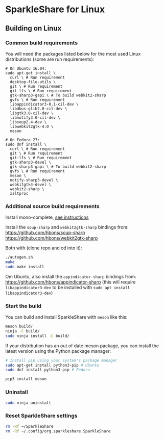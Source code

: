 # SparkleShare for Linux

## Building on Linux

### Common build requirements

You will need the packages listed below for the most used Linux distributions (some are run requirements):

```shell
# On Ubuntu 16.04:
sudo apt-get install \
  curl \ # Run requirement
  desktop-file-utils \
  git \ # Run requirement
  git-lfs \ # Run requirement
  gtk-sharp3-gapi \ # To build webkit2-sharp
  gvfs \ # Run requirement
  libappindicator3-0.1-cil-dev \
  libdbus-glib2.0-cil-dev \
  libgtk3.0-cil-dev \
  libnotify3.0-cil-dev \
  libsoup2.4-dev \
  libwebkit2gtk-4.0 \
  meson

# On Fedora 27:
sudo dnf install \
  curl \ # Run requirement
  git \ # Run requirement
  git-lfs \ # Run requirement
  gtk-sharp3-devel \
  gtk-sharp3-gapi \ # To build webkit2-sharp
  gvfs \ # Run requirement
  meson \
  notify-sharp3-devel \
  webkitgtk4-devel \
  webkit2-sharp \
  xsltproc
```


### Additional source build requirements

Install mono-complete, [see instructions](https://www.mono-project.com/download/stable/#download-lin-ubuntu)

Install the `soup-sharp` and `webkit2gtk-sharp` bindings from:
https://github.com/hbons/soup-sharp
https://github.com/hbons/webkit2gtk-sharp

Both with (clone repo and cd into it):

```bash
./autogen.sh
make
sudo make install
```

Om Ubuntu, also install the `appindicator-sharp` bindings from:
https://github.com/hbons/appindicator-sharp (this will require `libappindicator3-dev` to be installed with `sudo apt install libappindicator3-dev`)


### Start the build

You can build and install SparkleShare with `meson` like this:

```bash
meson build/
ninja -C build/
sudo ninja install -C build/
```


If your distribution has an out of date meson package, you can install the latest version using the Python package manager:

```bash
# Install pip using your system's package manager
sudo apt-get install python3-pip # Ubuntu
sudo dnf install python3-pip # Fedora

pip3 install meson
```


### Uninstall

```bash
sudo ninja uninstall
```


### Reset SparkleShare settings

```bash
rm -Rf ~/SparkleShare
rm -Rf ~/.config/org.sparkleshare.SparkleShare
```

